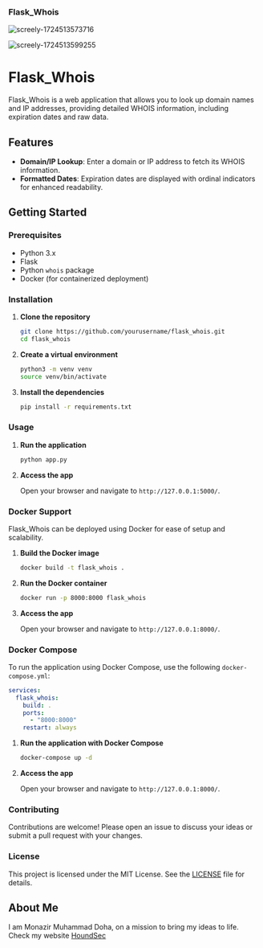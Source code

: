 ### Flask_Whois

![screely-1724513573716](https://github.com/user-attachments/assets/ffced920-f24e-417c-8737-b110ac185590)

![screely-1724513599255](https://github.com/user-attachments/assets/7c4cab38-f3fb-4657-88b2-6fafdb41568c)


# Flask_Whois

Flask_Whois is a web application that allows you to look up domain names and IP addresses, providing detailed WHOIS information, including expiration dates and raw data.

## Features

- **Domain/IP Lookup**: Enter a domain or IP address to fetch its WHOIS information.
- **Formatted Dates**: Expiration dates are displayed with ordinal indicators for enhanced readability.

## Getting Started

### Prerequisites

- Python 3.x
- Flask
- Python `whois` package
- Docker (for containerized deployment)

### Installation

1. **Clone the repository**

   ```bash
   git clone https://github.com/yourusername/flask_whois.git
   cd flask_whois
   ```

2. **Create a virtual environment**

   ```bash
   python3 -m venv venv
   source venv/bin/activate
   ```

3. **Install the dependencies**

   ```bash
   pip install -r requirements.txt
   ```

### Usage

1. **Run the application**

   ```bash
   python app.py
   ```

2. **Access the app**

   Open your browser and navigate to `http://127.0.0.1:5000/`.

### Docker Support

Flask_Whois can be deployed using Docker for ease of setup and scalability.

1. **Build the Docker image**

   ```bash
   docker build -t flask_whois .
   ```

2. **Run the Docker container**

   ```bash
   docker run -p 8000:8000 flask_whois
   ```

3. **Access the app**

   Open your browser and navigate to `http://127.0.0.1:8000/`.

### Docker Compose

To run the application using Docker Compose, use the following `docker-compose.yml`:

```yaml
services:
  flask_whois:
    build: .
    ports:
      - "8000:8000"
    restart: always
```

1. **Run the application with Docker Compose**

   ```bash
   docker-compose up -d
   ```

2. **Access the app**

   Open your browser and navigate to `http://127.0.0.1:8000/`.

### Contributing

Contributions are welcome! Please open an issue to discuss your ideas or submit a pull request with your changes.

### License

This project is licensed under the MIT License. See the [LICENSE](LICENSE) file for details.


## About Me

I am Monazir Muhammad Doha, on a mission to bring my ideas to life.
Check my website [HoundSec](https://houndsec.net/)
